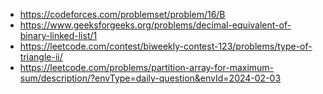 - https://codeforces.com/problemset/problem/16/B
- https://www.geeksforgeeks.org/problems/decimal-equivalent-of-binary-linked-list/1
- https://leetcode.com/contest/biweekly-contest-123/problems/type-of-triangle-ii/
- https://leetcode.com/problems/partition-array-for-maximum-sum/description/?envType=daily-question&envId=2024-02-03